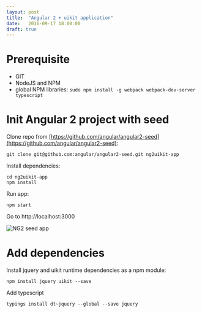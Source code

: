 ```yaml
---
layout: post
title:  "Angular 2 + uikit application"
date:   2016-09-17 18:00:00
draft: true
---
```


# Prerequisite

- GIT
- NodeJS and NPM
- global NPM libraries: `sudo npm install -g webpack webpack-dev-server typescript`

# Init Angular 2 project with seed

Clone repo from [https://github.com/angular/angular2-seed](https://github.com/angular/angular2-seed): 

```
git clone git@github.com:angular/angular2-seed.git ng2uikit-app
```

Install dependencies:

```
cd ng2uikit-app
npm install
```

Run app:

```
npm start
```

Go to http://localhost:3000

![NG2 seed app](../../../../img/2016-09-17_init-ng-app-page.png)

# Add dependencies

Install jquery and uikit runtime dependencies as a npm module:

```
npm install jquery uikit --save
```

Add typescript 

```
typings install dt~jquery --global --save jquery
```
